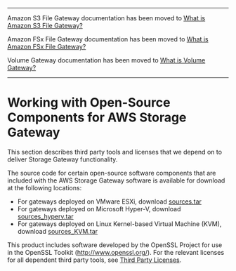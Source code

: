 --------

Amazon S3 File Gateway documentation has been moved to [What is Amazon S3 File Gateway?](https://docs.aws.amazon.com/filegateway/latest/files3/WhatIsStorageGateway.html)

Amazon FSx File Gateway documentation has been moved to [What is Amazon FSx File Gateway?](https://docs.aws.amazon.com/filegateway/latest/filefsxw/WhatIsStorageGateway.html)

Volume Gateway documentation has been moved to [What is Volume Gateway?](https://docs.aws.amazon.com/storagegateway/latest/vgw/WhatIsStorageGateway.html)

--------

# Working with Open\-Source Components for AWS Storage Gateway<a name="AboutAWSStorageGatewaySoftware"></a>

This section describes third party tools and licenses that we depend on to deliver Storage Gateway functionality\. 

The source code for certain open\-source software components that are included with the AWS Storage Gateway software is available for download at the following locations:

 
+  For gateways deployed on VMware ESXi, download [sources\.tar](https://s3.amazonaws.com/aws-storage-gateway-terms/sources.tar)
+ For gateways deployed on Microsoft Hyper\-V, download [sources\_hyperv\.tar](https://s3.amazonaws.com/aws-storage-gateway-terms/sources_hyperv.tar)
+  For gateways deployed on Linux Kernel\-based Virtual Machine \(KVM\), download [sources\_KVM\.tar](https://s3.amazonaws.com/aws-storage-gateway-terms/sources_KVM.tar)

This product includes software developed by the OpenSSL Project for use in the OpenSSL Toolkit \([http://www\.openssl\.org/](http://www.openssl.org/)\)\. For the relevant licenses for all dependent third party tools, see [Third Party Licenses](https://s3.amazonaws.com/aws-storage-gateway-terms/THIRD_PARTY_LICENSES.txt)\.